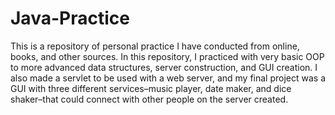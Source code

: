 # Java-Practice
This is a repository of personal practice I have conducted from online, books, and other sources. In this repository, I practiced with very basic OOP to more advanced data structures, server construction, and GUI creation. I also made a servlet to be used with a web server, and my final project was a GUI with three different services–music player, date maker, and dice shaker–that could connect with other people on the server created. 
